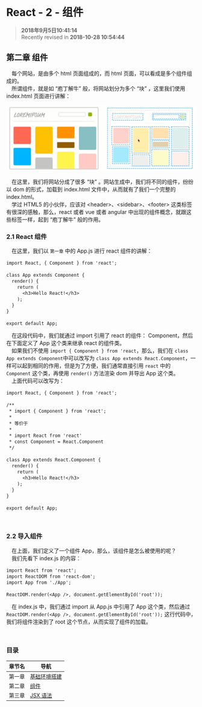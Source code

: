 React - 2 - 组件
===

>  **2018年9月5日10:41:14**  
> Recently revised in **2018-10-28 10:54:44**

## 第二章 组件
&emsp;每个网站，是由多个 html 页面组成的，而 html 页面，可以看成是多个组件组成的。  
&emsp;所谓组件，就是如 “庖丁解牛” 般，将网站划分为多个 “块” ，这里我们使用 index.html 页面进行讲解：

![目录](../../public-repertory/img/js-react-chapter2-1.png)

&emsp;在这里，我们将网站分成了很多 “块” 。网站生成中，我们将不同的组件，纷纷以 dom 的形式，加载到 index.html 文件中，从而就有了我们一个完整的 index.html。  
&emsp;学过 HTML5 的小伙伴，应该对 \<header\>、\<sidebar\>、\<footer\> 这类标签有很深的感触，那么，react 或者 vue 或者 angular 中出现的组件概念，就跟这些标签一样，起到 “庖丁解牛” 般的作用。

### 2.1 React 组件
&emsp;在这里，我们以 `第一章` 中的 App.js 进行 react 组件的讲解：
```
import React, { Component } from 'react';

class App extends Component {
  render() {
    return (
      <h3>Hello React!</h3>
    );
  }
}

export default App;
```
&emsp;在这段代码中，我们就通过 import 引用了 react 的组件： Component，然后在下面定义了 App 这个类来继承 react 的组件类。  
&emsp;如果我们不使用 `import { Component } from 'react`，那么，我们在 `class App extends Component`中可以改写为 `class App extends React.Component`，一样可以起到相同的作用，但是为了方便，我们通常直接引用 `react` 中的 `Component` 这个类，再使用 `render()` 方法渲染 dom 并导出 App 这个类。  
&emsp;上面代码可以改写为：
```
import React, { Component } from 'react';

/**
 * import { Component } from 'react';
 * 
 * 等价于
 * 
 * import React from 'react'
 * const Component = React.Component
 */

class App extends React.Component {
  render() {
    return (
      <h3>Hello React!</h3>
    );
  }
}

export default App;
```

<br>

### 2.2 导入组件
&emsp;在上面，我们定义了一个组件 App，那么，该组件是怎么被使用的呢？  
&emsp;我们先看下 index.js 的内容：
```
import React from 'react';
import ReactDOM from 'react-dom';
import App from './App';

ReactDOM.render(<App />, document.getElementById('root'));
```
&emsp;在 index.js 中，我们通过 import 从 App.js 中引用了 App 这个类，然后通过 `ReactDOM.render(<App />, document.getElementById('root'));` 这行代码中，我们将组件渲染到了 root 这个节点，从而实现了组件的加载。

<br>

###  目录
| 章节名 | 导航                                |
| ------ | ----------------------------------- |
| 第一章 | [基础环境搭建](./react-chapter1.md) |
| 第二章 | [组件](./react-chapter2.md)         |
| 第三章 | [JSX 语法](./react-chapter3.md)     |

<br>

 
